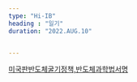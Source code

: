 ```yaml
---
type: "Hi-IB"
heading : "일기"
duration: "2022.AUG.10"


---
```

 
 
 
 
[미국판반도체굴기정책,반도체과학법서명](/todo/images/[10072228]_221473.pdf) 

